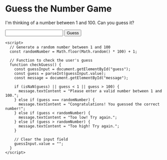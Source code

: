 <html>
  <head>
    <title>Guess the Number Game</title>
  </head>
  <body>
    <h1>Guess the Number Game</h1>
    <p>I'm thinking of a number between 1 and 100. Can you guess it?</p>
    <input type="text" id="guess">
    <button onclick="checkGuess()">Guess</button>
    <p id="message"></p>

    <script>
      // Generate a random number between 1 and 100
      const randomNumber = Math.floor(Math.random() * 100) + 1;

      // Function to check the user's guess
      function checkGuess() {
        const guessInput = document.getElementById("guess");
        const guess = parseInt(guessInput.value);
        const message = document.getElementById("message");

        if (isNaN(guess) || guess < 1 || guess > 100) {
          message.textContent = "Please enter a valid number between 1 and 100.";
        } else if (guess === randomNumber) {
          message.textContent = "Congratulations! You guessed the correct number!";
        } else if (guess < randomNumber) {
          message.textContent = "Too low! Try again.";
        } else if (guess > randomNumber) {
          message.textContent = "Too high! Try again.";
        }

        // Clear the input field
        guessInput.value = "";
      }
    </script>
  </body>
</html>
